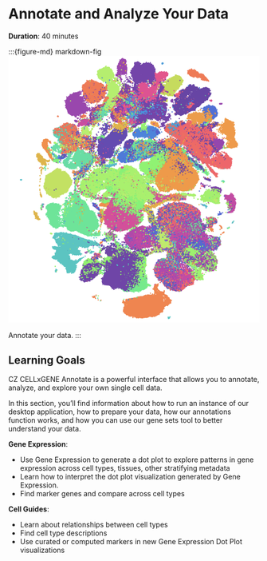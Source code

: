 # Annotate and Analyze Your Data

**Duration**: 40 minutes

:::{figure-md} markdown-fig
<img src="images/DiscoverDocs/doc-site/5_annotate_analyze_your_data.png" alt="TS" class="bg-primary mb-1" width="600px">

Annotate your data.
:::

## Learning Goals

CZ CELLxGENE Annotate is a powerful interface that allows you to annotate, analyze, and explore your own single cell data.

In this section, you’ll find information about how to run an instance of our desktop application, how to prepare your data, how our annotations function works, and how you can use our gene sets tool to better understand your data.

<div class="row">
  <div class="col-12">
    <div class="card">
      <div class="card-body">
        <!-- Content for the first card -->
        <strong>Gene Expression</strong>: 
        <ul>
            <li>Use Gene Expression to generate a dot plot to explore patterns in gene expression across cell types, tissues, other stratifying metadata</li>
            <li>Learn how to interpret the dot plot visualization generated by Gene Expression.</li>
            <li>Find marker genes and compare across cell types</li>
        </ul>
      </div>
    </div>
  </div>
  <div class="col-12">
    <div class="card">
      <div class="card-body">
        <!-- Content for the first card -->
        <strong>Cell Guides</strong>: 
        <ul>
            <li>Learn about relationships between cell types</li>
            <li>Find cell type descriptions</li>
            <li>Use curated or computed markers in new Gene Expression Dot Plot visualizations</li>
        </ul>
      </div>
    </div>
  </div>
</div>